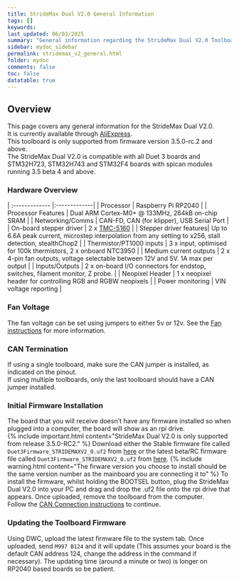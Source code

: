 ```yaml
---
title: StrideMax Dual V2.0 General Information
tags: []
keywords: 
last_updated: 06/03/2025
summary: "General information regarding the StrideMax Dual V2.0 Toolboard"
sidebar: mydoc_sidebar
permalink: stridemax_v2_general.html
folder: mydoc
comments: false
toc: false
datatable: true
---
```


## Overview

This page covers any general information for the StrideMax Dual V2.0.  
It is currently available through [AliExpress](https://s.click.aliexpress.com/e/_DBxk949).  
This toolboard is only supported from firmware version 3.5.0-rc.2 and above.  
The StrideMax Dual V2.0 is compatible with all Duet 3 boards and STM32H723, STM32H743 and STM32F4 boards with spican modules running 3.5 beta 4 and above.  

### Hardware Overview

<div class="datatable-begin"></div>

| :------------- |:-------------|
| Processor | Raspberry Pi RP2040 |
| Processor Features | Dual ARM Cortex-M0+ @ 133MHz, 264kB on-chip SRAM |
| Networking/Comms | CAN-FD, CAN (for klipper), USB Serial Port |
| On-board stepper driver | 2 x [TMC-5160](https://www.analog.com/en/products/tmc5160.html) |
| Stepper driver features| Up to 6.6A peak current, microstep interpolation from any setting to x256, stall detection, stealthChop2 |
| Thermistor/PT1000 inputs | 3 x input, optimised for 100k thermistors, 2 x onboard NTC3950 |
| Medium current outputs | 2 x 4-pin fan outputs, voltage selectable between 12V and 5V. 1A max per output |
| Inputs/Outputs | 2 x on-board I/O connectors for endstop, switches, filament monitor, Z probe. |
| Neopixel Header | 1 x neopixel header for controlling RGB and RGBW neopixels |
| Power monitoring | VIN voltage reporting |

<div class="datatable-end"></div>

### Fan Voltage

The fan voltage can be set using jumpers to either 5v or 12v. See the [Fan instructions](stridemax_v2_fans.html) for more information.

### CAN Termination

If using a single toolboard, make sure the CAN jumper is installed, as indicated on the pinout.  
If using multiple toolboards, only the last toolboard should have a CAN jumper installed.

### Initial Firmware Installation

The board that you will receive doesn't have any firmware installed so when plugged into a computer, the board will show as an rpi drive.  
{% include important.html content="StrideMax Dual V2.0 is only supported from release 3.5.0-RC2." %}
Download either the Stable firmware file called `Duet3Firmware_STRIDEMAXV2_0.uf2` from [here]({{site.latestStableFirmware}}/expansion) or the latest beta/RC firmware file called `Duet3Firmware_STRIDEMAXV2_0.uf2` from [here]({{site.latestBetaFirmware}}/expansion).
{% include warning.html content="The firware version you choose to install should be the same version number as the mainboard you are connecting it to" %}
To install the firmware, whilst holding the BOOTSEL button, plug the StrideMax Dual V2.0 into your PC and drag and drop the .uf2 file onto the rpi drive that appears. Once uploaded, remove the toolboard from the computer.  
Follow the [CAN Connection instructions](stridemax_v2_can_connection.html) to continue.  

### Updating the Toolboard Firmware

Using DWC, upload the latest firmware file to the system tab. Once uploaded, send `M997 B124` and it will update (This assumes your board is the default CAN address 124, change the address in the command if necessary). The updating time (around a minute or two) is longer on RP2040 based boards so be patient.  
